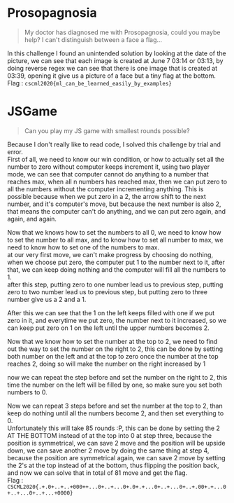 # Prosopagnosia  
> My doctor has diagnosed me with Prosopagnosia, could you maybe help? I can't distinguish between a face a flag...  
  
In this challenge I found an unintended solution by looking at the date of the picture, we can see that each image is created at June 7 03:14 or 03:13, by doing reverse regex we can see that there is one image that is created at 03:39, opening it give us a picture of a face but a tiny flag at the bottom.  
Flag : `cscml2020{ml_can_be_learned_easily_by_examples}`  
  
# JSGame  
> Can you play my JS game with smallest rounds possible?  
  
Because I don't really like to read code, I solved this challenge by trial and error.  
First of all, we need to know our win condition, or how to actually set all the number to zero without computer keeps increment it, using two player mode, we can see that computer cannot do anything to a number that reaches max, when all n numbers has reached max, then we can put zero to all the numbers without the computer incrementing anything. This is possible because when we put zero in a 2, the arrow shift to the next number, and it's computer's move, but because the next number is also 2, that means the computer can't do anything, and we can put zero again, and again, and again.  
  
  
Now that we knows how to set the numbers to all 0, we need to know how to set the number to all max, and to know how to set all number to max, we need to know how to set one of the numbers to max.  
at our very first move, we can't make progress by choosing do nothing, when we choose put zero, the computer put 1 to the number next to it, after that, we can keep doing nothing and the computer will fill all the numbers to 1.  
after this step, putting zero to one number lead us to previous step, putting zero to two number lead us to previous step, but putting zero to three number give us a 2 and a 1.  
  
  
After this we can see that the 1 on the left keeps filled with one if we put zero in it, and everytime we put zero, the number next to it increased, so we can keep put zero on 1 on the left until the upper numbers becomes 2.  
  
  
Now that we know how to set the number at the top to 2, we need to find out the way to set the number on the right to 2, this can be done by setting both number on the left and at the top to zero once the number at the top reaches 2, doing so will make the number on the right increased by 1
  
  
now we can repeat the step before and set the number on the right to 2, this time the number on the left will be filled by one, so make sure you set both numbers to 0.  
  

Now we can repeat 3 steps before and set the number at the top to 2, than keep do nothing until all the numbers become 2, and then set everything to 0.  
Unfortunately this will take 85 rounds :P, this can be done by setting the 2 AT THE BOTTOM instead of at the top into 0 at step three, because the position is symmetrical, we can save 2 move and the position will be upside down, we can save another 2 move by doing the same thing at step 4, because the position are symmetrical again, we can save 2 move by setting the 2's at the top instead of at the bottom, thus flipping the position back, and now we can solve that in total of 81 move and get the flag.  
Flag : `CSCML2020{.+.0+..+..+000++...0+..+...0+.0+.+...0+..+...0+..+.00+.+...0+..+...0+..+...+0000}`  
